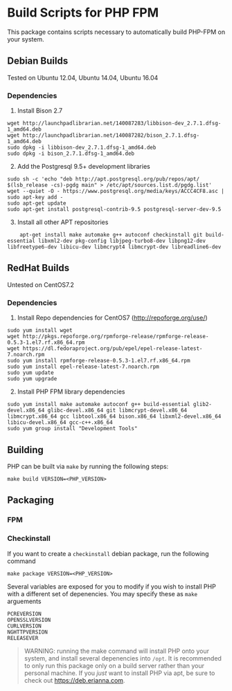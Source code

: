 # Build Scripts for PHP FPM
This package contains scripts necessary to automatically build PHP-FPM on your system.


## Debian Builds
Tested on Ubuntu 12.04, Ubuntu 14.04, Ubuntu 16.04

### Dependencies

1. Install Bison 2.7
```
wget http://launchpadlibrarian.net/140087283/libbison-dev_2.7.1.dfsg-1_amd64.deb
wget http://launchpadlibrarian.net/140087282/bison_2.7.1.dfsg-1_amd64.deb
sudo dpkg -i libbison-dev_2.7.1.dfsg-1_amd64.deb
sudo dpkg -i bison_2.7.1.dfsg-1_amd64.deb
```

2. Add the Postgresql 9.5+ development libraries
```
sudo sh -c 'echo "deb http://apt.postgresql.org/pub/repos/apt/ $(lsb_release -cs)-pgdg main" > /etc/apt/sources.list.d/pgdg.list'
wget --quiet -O - https://www.postgresql.org/media/keys/ACCC4CF8.asc | sudo apt-key add -
sudo apt-get update
sudo apt-get install postgresql-contrib-9.5 postgresql-server-dev-9.5
```

3. Install all other APT repositories
```
	apt-get install make automake g++ autoconf checkinstall git build-essential libxml2-dev pkg-config libjpeg-turbo8-dev libpng12-dev libfreetype6-dev libicu-dev libmcrypt4 libmcrypt-dev libreadline6-dev
```

## RedHat Builds
Untested on CentOS7.2

### Dependencies
1. Install Repo dependencies for CentOS7 (http://repoforge.org/use/)
```
sudo yum install wget
wget http://pkgs.repoforge.org/rpmforge-release/rpmforge-release-0.5.3-1.el7.rf.x86_64.rpm
wget https://dl.fedoraproject.org/pub/epel/epel-release-latest-7.noarch.rpm
sudo yum install rpmforge-release-0.5.3-1.el7.rf.x86_64.rpm 
sudo yum install epel-release-latest-7.noarch.rpm
sudo yum update
sudo yum upgrade
```

2. Install PHP FPM library dependencies
```
sudo yum install make automake autoconf g++ build-essential glib2-devel.x86_64 glibc-devel.x86_64 git libmcrypt-devel.x86_64 libmcrypt.x86_64 gcc libtool.x86_64 bison.x86_64 libxml2-devel.x86_64 libicu-devel.x86_64 gcc-c++.x86_64
sudo yum group install "Development Tools"
```

## Building

PHP can be built via ```make``` by running the following steps:

```
make build VERSION=<PHP_VERSION>
```

## Packaging

### FPM

### Checkinstall

If you want to create a ```checkinstall``` debian package, run the following command

```
make package VERSION=<PHP_VERSION>
```

Several variables are exposed for you to modify if you wish to install PHP with a different set of depenencies. You may specify these as ```make``` arguements

```
PCREVERSION
OPENSSLVERSION
CURLVERSION
NGHTTPVERSION
RELEASEVER
```

> WARNING: running the make command will install PHP onto your system, and install several depenencies into ```/opt```. It is recommended to only run this package only on a build server rather than your personal machine. If you _just_ want to install PHP via apt, be sure to check out https://deb.erianna.com.
